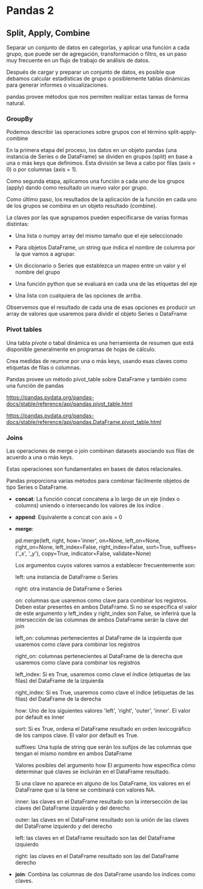 # Pandas 2 
## Split, Apply, Combine

Separar un conjunto de datos en categorías, y aplicar una función a cada grupo, que puede ser de agregación, transformación o filtro, es un paso muy frecuente en un flujo de trabajo de análisis de datos.

Después de cargar y preparar un conjunto de datos, es posible que debamos calcular estadísticas de grupo o posiblemente tablas dinámicas para generar informes o visualizaciones.

pandas provee métodos que nos permiten realizar estas tareas de forma natural.

### GroupBy

Podemos describir las operaciones sobre grupos con el término split-apply-combine

En la primera etapa del proceso, los datos en un objeto pandas (una instancia de Series o de DataFrame) se dividen en grupos (split) en base a una o más keys que definimos. Esta división se lleva a cabo por filas (axis = 0) o por columnas (axis = 1).

Como segunda etapa, aplicamos una función a cada uno de los grupos (apply) dando como resultado un nuevo valor por grupo.

Como último paso, los resultados de la aplicación de la función en cada uno de los grupos se combina en un objeto resultado (combine).

La claves por las que agrupamos pueden especificarse de varias formas distintas:

* Una lista o numpy array del mismo tamaño que el eje seleccionado

* Para objetos DataFrame, un string que indica el nombre de columna por la que vamos a agrupar.

* Un diccionario o Series que establezca un mapeo entre un valor y el nombre del grupo

* Una función python que se evaluará en cada una de las etiquetas del eje

* Una lista con cualquiera de las opciones de arriba.

Observemos que el resultado de cada una de esas opciones es producir un array de valores que usaremos para dividir el objeto Series o DataFrame

### Pivot tables
Una tabla pivote o tabal dinámica es una herramienta de resumen que está disponible generalmente en programas de hojas de cálculo.

Crea medidas de reumne por una o más keys, usando esas claves como etiquetas de filas o columnas.

Pandas provee un método pivot_table sobre DataFrame y también como una función de pandas

https://pandas.pydata.org/pandas-docs/stable/reference/api/pandas.pivot_table.html

https://pandas.pydata.org/pandas-docs/stable/reference/api/pandas.DataFrame.pivot_table.html

### Joins

Las operaciones de merge o join combinan datasets asociando sus filas de acuerdo a una o más keys.

Estas operaciones son fundamentales en bases de datos relacionales.

Pandas proporciona varias métodos para combinar fácilmente objetos de tipo Series o DataFrame.

* **concat**: La función concat concatena a lo largo de un eje (index o columns) uniendo o intersecando los valores de los índice .
* **append**: Equivalente a concat con axis = 0
* **merge**:
    
    pd.merge(left, right, how='inner', on=None, left_on=None, right_on=None, left_index=False, right_index=False, sort=True, suffixes=('_x', '_y'), copy=True, indicator=False, validate=None)
    
    Los argumentos cuyos valores vamos a establecer frecuentemente son:
    
    left: una instancia de DataFrame o Series
    
    right: otra instancia de DataFrame o Series
    
    on: columnas que usaremos como clave para combinar los registros. Deben estar presentes en ambos DataFrame. Si no se especifica el valor de este argumento y left_index y right_index son False, se inferirá que la intersección de las columnas de ambos DataFrame serán la clave del join
    
    left_on: columnas pertenecientes al DataFrame de la izquierda que usaremos como clave para combinar los registros
    
    right_on: columnas pertenecientes al DataFrame de la derecha que usaremos como clave para combinar los registros
    
    left_index: Si es True, usaremos como clave el índice (etiquetas de las filas) del DataFrame de la izquierda
    
    right_index: Si es True, usaremos como clave el índice (etiquetas de las filas) del DataFrame de la derecha
    
    how: Uno de los siguientes valores 'left', 'right', 'outer', 'inner'. El valor por default es inner
    
    sort: Si es True, ordena el DataFrame resultado en orden lexicográfico de los campos clave. El valor por default es True.
    
    suffixes: Una tupla de string que serán los sufijos de las columnas que tengan el mismo nombre en ambos DataFrame
    
    Valores posibles del argumento how
    El argumento how especifica cómo determinar qué claves se incluirán en el DataFrame resultado.
    
    Si una clave no aparece en alguno de los DataFrame, los valores en el DataFrame que sí la tiene se combinará con valores NA.
    
    inner: las claves en el DataFrame resultado son la intersección de las claves del DataFrame izquierdo y del derecho
    
    outer: las claves en el DataFrame resultado son la unión de las claves del DataFrame izquierdo y del derecho
    
    left: las claves en el DataFrame resultado son las del DataFrame izquierdo
    
    right: las claves en el DataFrame resultado son las del DataFrame derecho
    
* **join**: Combina las columnas de dos DataFrame usando los índices como claves.

